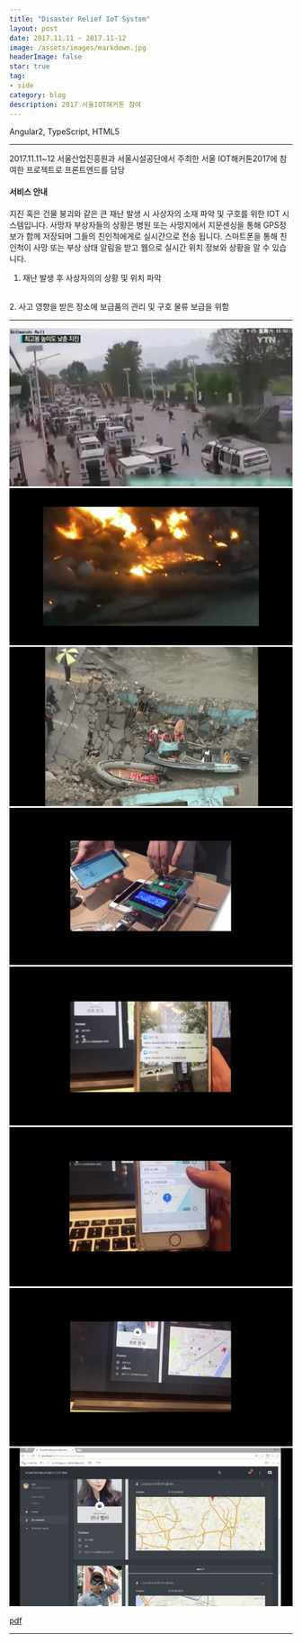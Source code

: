 ```yaml
---
title: "Disaster Relief IoT System"
layout: post
date: 2017.11.11 ~ 2017.11-12
image: /assets/images/markdown.jpg
headerImage: false
star: true
tag:
- side
category: blog
description: 2017 서울IOT해커톤 참여
---
```


Angular2, TypeScript, HTML5

---
2017.11.11~12 서울산업진흥원과 서울시설공단에서 주최한 서울 IOT해커톤2017에 참여한 프로젝트로 프론트엔드를 담당

#### 서비스 안내
지진 혹은 건물 붕괴와 같은 큰 재난 발생 시 사상자의 소재 파악 및 구호를 위한 IOT 시스템입니다.
사망자 부상자들의 상황은 병원 또는 사망지에서 지문센싱을 통해 GPS정보가 함께 저장되며 그들의 친인척에게로 실시간으로 전송 됩니다.
스마트폰을 통해 친인척이 사망 또는 부상 상태 알림을 받고 웹으로 실시간 위치 정보와 상황을 알 수 있습니다.
<br>
1. 재난 발생 후 사상자의의 상황 및 위치 파악
<br>
2. 사고 영향을 받은 장소에 보급품의 관리 및 구호 물류 보급을 위함


---

  <img src="../assets/images/seouliot01-04.png">
  <img src="../assets/images/seouliot01-05.png">
  <img src="../assets/images/seouliot01-06.png">
  <img src="../assets/images/seouliot01-07.png">
  <img src="../assets/images/seouliot01-08.png">
  <img src="../assets/images/seouliot01-09.png">
  <img src="../assets/images/seouliot01-10.png">
  <img src="../assets/images/seouliot01-11.png">

  <a href="../assets/files/seouliot01.pdf" target="_blank" ><i class="zmdi zmdi-download"></i>pdf</a>


  ---

